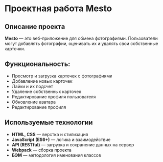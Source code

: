 # Проектная работа Mesto

## Описание проекта  
**Mesto** — это веб-приложение для обмена фотографиями. Пользователи могут добавлять фотографии, оценивать их и удалять свои собственные карточки.  

## Функциональность:
- Просмотр и загрузка карточек с фотографиями  
- Добавление новых карточек  
- Лайки и их подсчет  
- Удаление собственных карточек  
- Редактирование профиля пользователя  
- Обновление аватара  
- Редактирование профиля 

## Используемые технологии  
- **HTML, CSS** — верстка и стилизация  
- **JavaScript (ES6+)** — логика и взаимодействие   
- **API (RESTful)** — загрузка и сохранение данных на сервер  
- **Webpack** — сборка проекта  
- **БЭМ** — методология именования классов  

